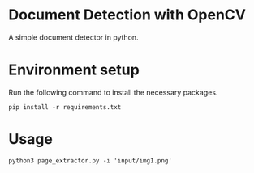 # Document Detection with OpenCV 
A simple document detector in python. 

# Environment setup
Run the following command to install the necessary packages.
```
pip install -r requirements.txt
```
# Usage
```
python3 page_extractor.py -i 'input/img1.png'
```


